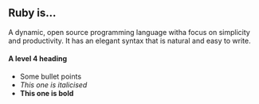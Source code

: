 ## Ruby is...

A dynamic, open source programming language witha focus on simplicity and productivity. It has an elegant syntax that is natural and easy to write.

#### A level 4 heading 
- Some bullet points
- *This one is italicised*
- **This one is bold**
